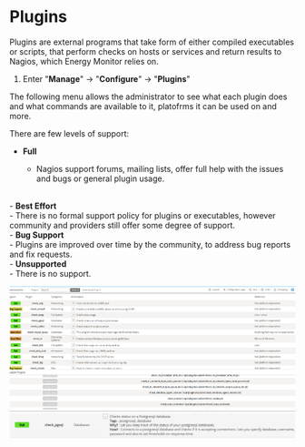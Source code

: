 # Plugins

Plugins are external programs that take form of either compiled executables or scripts, that perform checks on hosts or services and return results to Nagios, which Energy Monitor relies on. 

1. Enter "**Manage**" -> "**Configure**" -> "**Plugins**"

The following menu allows the administrator to see what each plugin does and what commands are available to it, platofrms it can be used on and more. 

There are few levels of support:

- <strong>Full</strong> 

    - Nagios support forums, mailing lists, offer full help with the issues and bugs or general plugin usage.
<br>
- <strong>Best Effort</strong>
<br>
    - There is no formal support policy for plugins or executables, however community and providers still offer some degree of support.
<br>
- <strong>Bug Support</strong> 
<br>
    - Plugins are improved over time by the community, to address bug reports and fix requests.
<br>
- <strong>Unsupported</strong> 
<br>
    - There is no support. 


![Plugins](/media/05_00_12_01_Plugins.png)
![Plugins](/media/05_00_12_02_Plugins.png)
